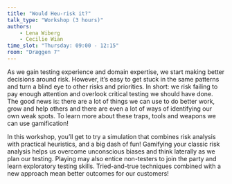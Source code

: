 ```yaml
---
title: "Would Heu-risk it?"
talk_type: "Workshop (3 hours)"
authors:
    - Lena Wiberg
    - Cecilie Wian
time_slot: "Thursday: 09:00 - 12:15"
room: "Dræggen 7"
---
```

As we gain testing experience and domain expertise, we start making better decisions around risk. However, it’s easy to get stuck in the same patterns and turn a blind eye to other risks and priorities. In short: we risk failing to pay enough attention and overlook critical testing we should have done. The good news is: there are a lot of things  we can use to do better work, grow and help others and there are even a lot of ways of identifying our own weak spots. 
To learn more about these traps, tools and weapons we can use gamification!

In this workshop, you’ll get to try a simulation that combines risk analysis with practical heuristics, and a big dash of fun! Gamifying your classic risk analysis helps us overcome unconscious biases and think laterally as we plan our testing. Playing may also entice non-testers to join the party and learn exploratory testing skills. Tried-and-true techniques combined with a new approach mean better outcomes for our customers!
